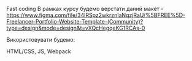 Fast coding В рамках курсу будемо верстати даний макет - https://www.figma.com/file/34lRSpz2wkrznIaNqzjRaU/%5BFREE%5D-Freelancer-Portfolio-Website-Template-(Community)?type=design&mode=design&t=vXQcHegqeKG1RCAs-0

Використовувати будемо:

HTML/CSS, JS, Webpack
